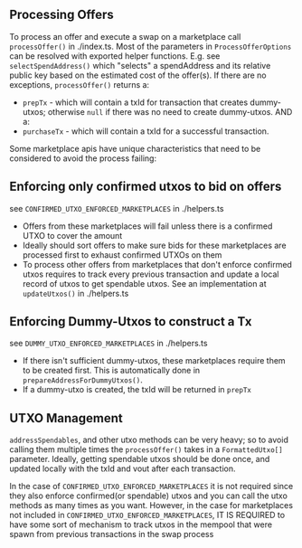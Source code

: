 ##  Processing Offers
To process an offer and execute a swap on a marketplace call ```processOffer()``` in ./index.ts. Most of the parameters in ```ProcessOfferOptions``` can be resolved with exported helper functions. E.g. see ```selectSpendAddress()``` which "selects" a spendAddress and its relative public key based on the estimated cost of the offer(s). If there are no exceptions, ```processOffer()``` returns a:
-  ```prepTx``` - which will contain a txId for transaction that creates dummy-utxos; otherwise ```null``` if there was no need to create dummy-utxos.  AND a:
- ```purchaseTx``` - which will contain a txId for a successful transaction.


Some marketplace apis have unique characteristics that need to be considered to avoid the process failing:

## Enforcing only confirmed utxos to bid on offers
  see       ```CONFIRMED_UTXO_ENFORCED_MARKETPLACES``` in ./helpers.ts
- Offers from these marketplaces will fail unless there is a confirmed UTXO to cover the amount
- Ideally should sort offers to make sure bids for these marketplaces are processed first to exhaust confirmed UTXOs on them
- To process other offers from marketplaces that don't enforce confirmed utxos requires to track every previous transaction and update a local record of utxos to get spendable utxos. See an implementation at ```updateUtxos()``` in ./helpers.ts

## Enforcing Dummy-Utxos to construct a Tx
  see ```DUMMY_UTXO_ENFORCED_MARKETPLACES``` in ./helpers.ts

  - If there isn't sufficient dummy-utxos, these marketplaces require them to be created first. This is automatically done in ```prepareAddressForDummyUtxos()```. 
  - If a dummy-utxo is created, the txId will be returned in ```prepTx```

## UTXO Management
 ```addressSpendables```, and other utxo methods can be very heavy; so to avoid calling them multiple times the ```processOffer()``` takes in a ```FormattedUtxo[]``` parameter. Ideally, getting spendable utxos should be done once, and updated locally with the txId and vout after each transaction. 
 
 In the case of ```CONFIRMED_UTXO_ENFORCED_MARKETPLACES``` it is not required since they also enforce confirmed(or spendable) utxos and you can call the utxo methods as many times as you want. However, in the case for marketplaces not included in ```CONFIRMED_UTXO_ENFORCED_MARKETPLACES```, IT IS REQUIRED to have some sort of mechanism to track  utxos in the mempool that were spawn from previous transactions in the swap process

